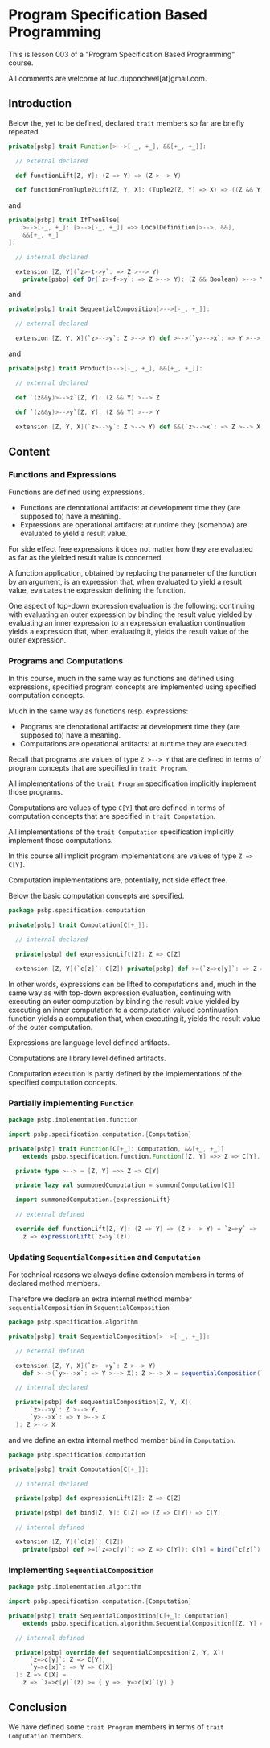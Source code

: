 # Program Specification Based Programming

This is lesson 003 of a "Program Specification Based Programming" course.

All comments are welcome at luc.duponcheel[at]gmail.com.

## Introduction

Below the, yet to be defined, declared `trait` members so far are briefly repeated.

```scala
private[psbp] trait Function[>-->[-_, +_], &&[+_, +_]]:

  // external declared

  def functionLift[Z, Y]: (Z => Y) => (Z >--> Y)

  def functionFromTuple2Lift[Z, Y, X]: (Tuple2[Z, Y] => X) => ((Z && Y) >--> X)
```

and

```scala
private[psbp] trait IfThenElse[
    >-->[-_, +_]: [>-->[-_, +_]] =>> LocalDefinition[>-->, &&],
    &&[+_, +_]
]:

  // internal declared

  extension [Z, Y](`z>-t->y`: => Z >--> Y)
    private[psbp] def Or(`z>-f->y`: => Z >--> Y): (Z && Boolean) >--> Y
```

and

```scala
private[psbp] trait SequentialComposition[>-->[-_, +_]]:

  // external declared

  extension [Z, Y, X](`z>-->y`: Z >--> Y) def >-->(`y>-->x`: => Y >--> X): Z >--> X
```

and

```scala
private[psbp] trait Product[>-->[-_, +_], &&[+_, +_]]:

  // external declared

  def `(z&&y)>-->z`[Z, Y]: (Z && Y) >--> Z

  def `(z&&y)>-->y`[Z, Y]: (Z && Y) >--> Y

  extension [Z, Y, X](`z>-->y`: Z >--> Y) def &&(`z>-->x`: => Z >--> X): Z >--> (Y && X)
```

## Content

### Functions and Expressions

Functions are defined using expressions.

- Functions are denotational artifacts: at development time they (are supposed to) have a meaning.
- Expressions are operational artifacts: at runtime they (somehow) are evaluated to yield a result value.

For side effect free expressions it does not matter how they are evaluated as far as the yielded result value is
concerned.

A function application, obtained by replacing the parameter of the function by an argument, is an expression that, when
evaluated to yield a result value, evaluates the expression defining the function. 

One aspect of top-down expression evaluation is the following: continuing with evaluating an outer expression by binding
the result value yielded by evaluating an inner expression to an expression evaluation continuation yields a expression
that, when evaluating it, yields the result value of the outer expression.

### Programs and Computations

In this course, much in the same way as functions are defined using expressions, specified program concepts are
implemented using specified computation concepts.

Much in the same way as functions resp. expressions:

- Programs are denotational artifacts: at development time they (are supposed to) have a meaning.
- Computations are operational artifacts: at runtime they are executed.

Recall that programs are values of type `Z >--> Y` that are defined in terms of program concepts that are specified in
`trait Program`. 

All implementations of the `trait Program` specification implicitly implement those programs. 

Computations are values of type `C[Y]` that are defined in terms of computation concepts that are specified in
`trait Computation`.

All implementations of the `trait Computation` specification implicitly implement those computations. 

In this course all implicit program implementations are values of type `Z => C[Y]`. 

Computation implementations are, potentially, not side effect free.

Below the basic computation concepts are specified.

```scala
package psbp.specification.computation

private[psbp] trait Computation[C[+_]]:

  // internal declared

  private[psbp] def expressionLift[Z]: Z => C[Z]

  extension [Z, Y](`c[z]`: C[Z]) private[psbp] def >=(`z=>c[y]`: => Z => C[Y]): C[Y]
```

In other words, expressions can be lifted to computations and, much in the same way as with top-down expression
evaluation, continuing with executing an outer computation by binding the result value yielded by executing an inner
computation to a computation valued continuation function yields a computation that, when executing it, yields the
result value of the outer computation.

Expressions are language level defined artifacts. 

Computations are library level defined artifacts. 

Computation execution is partly defined by the implementations of the specified computation concepts.

### Partially implementing `Function`

```scala
package psbp.implementation.function

import psbp.specification.computation.{Computation}

private[psbp] trait Function[C[+_]: Computation, &&[+_, +_]]
    extends psbp.specification.function.Function[[Z, Y] =>> Z => C[Y], &&]:

  private type >--> = [Z, Y] =>> Z => C[Y]

  private lazy val summonedComputation = summon[Computation[C]]

  import summonedComputation.{expressionLift}

  // external defined

  override def functionLift[Z, Y]: (Z => Y) => (Z >--> Y) = `z=>y` =>
    z => expressionLift(`z=>y`(z))
```

### Updating `SequentialComposition` and `Computation`

For technical reasons we always define extension members in terms of declared method members.

Therefore we declare an extra internal method member `sequentialComposition` in `SequentialComposition`

```scala
package psbp.specification.algorithm

private[psbp] trait SequentialComposition[>-->[-_, +_]]:

  // external defined

  extension [Z, Y, X](`z>-->y`: Z >--> Y)
    def >-->(`y>-->x`: => Y >--> X): Z >--> X = sequentialComposition(`z>-->y`, `y>-->x`)

  // internal declared

  private[psbp] def sequentialComposition[Z, Y, X](
      `z>-->y`: Z >--> Y,
      `y>-->x`: => Y >--> X
  ): Z >--> X
```

and we define an extra internal method member `bind` in `Computation`.

```scala
package psbp.specification.computation

private[psbp] trait Computation[C[+_]]:

  // internal declared

  private[psbp] def expressionLift[Z]: Z => C[Z]

  private[psbp] def bind[Z, Y]: C[Z] => (Z => C[Y]) => C[Y]

  // internal defined

  extension [Z, Y](`c[z]`: C[Z])
    private[psbp] def >=(`z=>c[y]`: => Z => C[Y]): C[Y] = bind(`c[z]`)(`z=>c[y]`)
```

### Implementing `SequentialComposition`

```scala
package psbp.implementation.algorithm

import psbp.specification.computation.{Computation}

private[psbp] trait SequentialComposition[C[+_]: Computation]
    extends psbp.specification.algorithm.SequentialComposition[[Z, Y] =>> Z => C[Y]]:

  // internal defined

  private[psbp] override def sequentialComposition[Z, Y, X](
      `z=>c[y]`: Z => C[Y],
      `y=>c[x]`: => Y => C[X]
  ): Z => C[X] =
    z => `z=>c[y]`(z) >= { y => `y=>c[x]`(y) }
```

## Conclusion

We have defined some `trait Program` members in terms of `trait Computation` members.
















